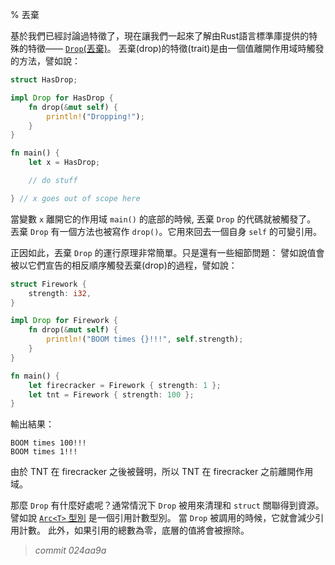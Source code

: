 % 丟棄

基於我們已經討論過特徵了，現在讓我們一起來了解由Rust語言標準庫提供的特殊的特徵—— [`Drop`(丟棄)][drop]。
丟棄(drop)的特徵(trait)是由一個值離開作用域時觸發的方法，譬如說：

[drop]: ../std/ops/trait.Drop.html

```rust
struct HasDrop;

impl Drop for HasDrop {
    fn drop(&mut self) {
        println!("Dropping!");
    }
}

fn main() {
    let x = HasDrop;

    // do stuff

} // x goes out of scope here
```

當變數 `x` 離開它的作用域 `main()` 的底部的時候, 丟棄 `Drop` 的代碼就被觸發了。
丟棄 `Drop` 有一個方法也被寫作 `drop()`。它用來回去一個自身 `self` 的可變引用。

正因如此，丟棄 `Drop` 的運行原理非常簡單。只是還有一些細節問題：
譬如說值會被以它們宣告的相反順序觸發丟棄(drop)的過程，譬如說：

```rust
struct Firework {
    strength: i32,
}

impl Drop for Firework {
    fn drop(&mut self) {
        println!("BOOM times {}!!!", self.strength);
    }
}

fn main() {
    let firecracker = Firework { strength: 1 };
    let tnt = Firework { strength: 100 };
}
```

輸出結果：

```text
BOOM times 100!!!
BOOM times 1!!!
```

由於 TNT 在 firecracker 之後被聲明，所以 TNT 在 firecracker 之前離開作用域。

那麼 `Drop`  有什麼好處呢？通常情況下 `Drop` 被用來清理和 `struct` 關聯得到資源。
譬如說 [`Arc<T>` 型別][arc] 是一個引用計數型別。
當 `Drop` 被調用的時候，它就會減少引用計數。
此外，如果引用的總數為零，底層的值將會被擦除。


[arc]: ../std/sync/struct.Arc.html


> *commit 024aa9a*
